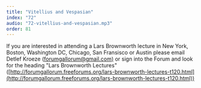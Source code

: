 ```yaml
---
title: "Vitellius and Vespasian"
index: "72"
audio: "72-vitellius-and-vespasian.mp3"
order: 81
---
```


If you are interested in attending a Lars Brownworth lecture in New York, Boston, Washington DC, Chicago, San Fransisco or Austin please email Detlef Kroeze (<span style="text-decoration: underline;">[forumgallorum@gmail.com](mailto:forumgallorum@gmail.com))</span> or sign into the Forum and look for the heading "Lars Brownworth Lectures" ([http://forumgallorum.freeforums.org/lars-brownworth-lectures-t120.html](http://forumgallorum.freeforums.org/lars-brownworth-lectures-t120.html))
